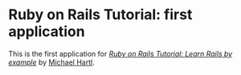 # Ruby on Rails Tutorial: first application

This is the first application for [ *Ruby on Rails Tutorial: Learn Rails by example*](http://railstutorial.org/) by [Michael Hartl](http://michaelhartl.com/).